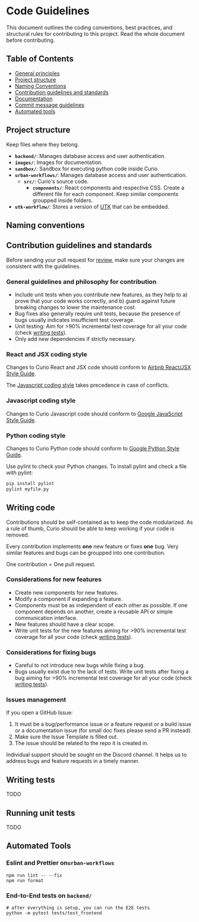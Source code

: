 # Code Guidelines

This document outlines the coding conventions, best practices, and structural rules for contributing to this project. Read the whole document before contributing.

## Table of Contents

- [General principles](#general-principles)
- [Project structure](#project-structure)
- [Naming Conventions](#naming-conventions)
- [Contribution guidelines and standards](#contribution-guidelines-and-standards)
- [Documentation](#documentation)
- [Commit message guidelines](#commit-message-guidelines)
- [Automated tools](#automated-tools)

## Project structure

Keep files where they belong.

- **`backend/`**: Manages database access and user authentication.
- **`images/`**: Images for documentation.
- **`sandbox/`**: Sandbox for executing python code inside Curio.
- **`urban-workflows/`**: Manages database access and user authentication.
    - **`src/`**: Curio's source code.
        - **`components/`**: React components and respective CSS. Create a different file for each component. Keep similar components groupped inside folders.
- **`utk-workflow/`**: Stores a version of [UTK](https://github.com/urban-toolkit/utk) that can be embedded.

## Naming conventions

## Contribution guidelines and standards

Before sending your pull request for [review](https://github.com/urban-toolkit/curio/pulls), make sure your changes are consistent with the guidelines.

### General guidelines and philosophy for contribution

- Include unit tests when you contribute new features, as they help to a) prove that your code works correctly, and b) guard against future breaking changes to lower the maintenance cost.
- Bug fixes also generally require unit tests, because the presence of bugs usually indicates insufficient test coverage.
- Unit testing: Aim for >90% incremental test coverage for all your code (check [writing tests](#writing-tests)).
- Only add new dependencies if strictly necessary.

### React and JSX coding style

Changes to Curio React and JSX code should conform to [Airbnb React/JSX Style Guide](https://airbnb.io/javascript/react/). 

The [Javascript coding style](#javascript-coding-style) takes precedence in case of conflicts.

### Javascript coding style

Changes to Curio Javascript code should conform to [Google JavaScript Style Guide](https://google.github.io/styleguide/jsguide.html).

### Python coding style

Changes to Curio Python code should conform to [Google Python Style Guide](https://github.com/google/styleguide/blob/gh-pages/pyguide.md).

Use pylint to check your Python changes. To install pylint and check a file with pylint:

```bash
pip install pylint
pylint myfile.py
```

## Writing code

Contributions should be self-contained as to keep the code modularized. As a rule of thumb, Curio should be able to keep working if your code is removed.  

Every contribution implements **one** new feature or fixes **one** bug. Very similar features and bugs can be groupped into one contribution.  

One contribution = One pull request.  

### Considerations for new features

- Create new components for new features. 
- Modify a component if expanding a feature.
- Components must be as independent of each other as possible. If one component depends on another, create a reusable API or simple communication interface.
- New features should have a clear scope.
- Write unit tests for the new features aiming for >90% incremental test coverage for all your code (check [writing tests](#writing-tests)).

### Considerations for fixing bugs

- Careful to not introduce new bugs while fixing a bug.
- Bugs usually exist due to the lack of tests. Write unit tests after fixing a bug aiming for >90% incremental test coverage for all your code (check [writing tests](#writing-tests)).

### Issues management

If you open a GitHub Issue:

1. It must be a bug/performance issue or a feature request or a build issue or a documentation issue (for small doc fixes please send a PR instead).
2. Make sure the Issue Template is filled out.
3. The issue should be related to the repo it is created in.

Individual support should be sought on the Discord channel. It helps us to address bugs and feature requests in a timely manner.

## Writing tests

TODO

## Running unit tests

TODO

## Automated Tools

### Eslint and Prettier on`urban-workflows`

```console
npm run lint -- --fix
npm run format
```

### End-to-End tests on `backend/`

```shell
# after everything is setup, you can run the E2E tests
python -m pytest tests/test_frontend
```




